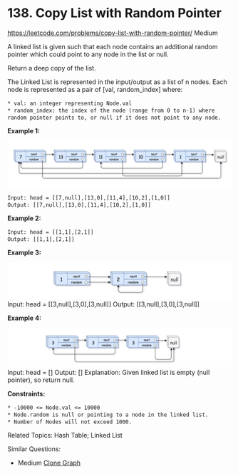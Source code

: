 # 138. Copy List with Random Pointer
<https://leetcode.com/problems/copy-list-with-random-pointer/>
Medium

A linked list is given such that each node contains an additional random pointer which could point to any node in the list or null.

Return a deep copy of the list.

The Linked List is represented in the input/output as a list of n nodes. Each node is represented as a pair of [val, random_index] where:

    * val: an integer representing Node.val
    * random_index: the index of the node (range from 0 to n-1) where random pointer points to, or null if it does not point to any node.
 

**Example 1:**

![alt text](../resources/138_e1.png)

    Input: head = [[7,null],[13,0],[11,4],[10,2],[1,0]]
    Output: [[7,null],[13,0],[11,4],[10,2],[1,0]]

**Example 2:**


    Input: head = [[1,1],[2,1]]
    Output: [[1,1],[2,1]]

**Example 3:**

![alt text](../resources/138_e2.png)
    Input: head = [[3,null],[3,0],[3,null]]
    Output: [[3,null],[3,0],[3,null]]

**Example 4:**

![alt text](../resources/138_e3.png)
    Input: head = []
    Output: []
    Explanation: Given linked list is empty (null pointer), so return null.
 

**Constraints:**

    * -10000 <= Node.val <= 10000
    * Node.random is null or pointing to a node in the linked list.
    * Number of Nodes will not exceed 1000.

Related Topics: Hash Table; Linked List

Similar Questions: 
* Medium [Clone Graph](https://leetcode.com/problems/clone-graph/)
